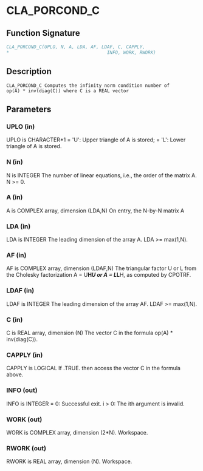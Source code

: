 # CLA_PORCOND_C

## Function Signature

```fortran
CLA_PORCOND_C(UPLO, N, A, LDA, AF, LDAF, C, CAPPLY,
*                                    INFO, WORK, RWORK)
```

## Description


    CLA_PORCOND_C Computes the infinity norm condition number of
    op(A) * inv(diag(C)) where C is a REAL vector

## Parameters

### UPLO (in)

UPLO is CHARACTER*1 = 'U': Upper triangle of A is stored; = 'L': Lower triangle of A is stored.

### N (in)

N is INTEGER The number of linear equations, i.e., the order of the matrix A. N >= 0.

### A (in)

A is COMPLEX array, dimension (LDA,N) On entry, the N-by-N matrix A

### LDA (in)

LDA is INTEGER The leading dimension of the array A. LDA >= max(1,N).

### AF (in)

AF is COMPLEX array, dimension (LDAF,N) The triangular factor U or L from the Cholesky factorization A = U**H*U or A = L*L**H, as computed by CPOTRF.

### LDAF (in)

LDAF is INTEGER The leading dimension of the array AF. LDAF >= max(1,N).

### C (in)

C is REAL array, dimension (N) The vector C in the formula op(A) * inv(diag(C)).

### CAPPLY (in)

CAPPLY is LOGICAL If .TRUE. then access the vector C in the formula above.

### INFO (out)

INFO is INTEGER = 0: Successful exit. i > 0: The ith argument is invalid.

### WORK (out)

WORK is COMPLEX array, dimension (2*N). Workspace.

### RWORK (out)

RWORK is REAL array, dimension (N). Workspace.

